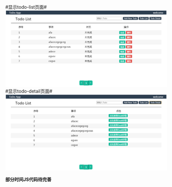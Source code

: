 #显示todo-list页面#
![image](https://github.com/xingZM-p/todos_app/blob/master/todo_app01.PNG)
#显示todo-detail页面#
![image](https://github.com/xingZM-p/todos_app/blob/master/todo_app02.PNG)

**部分时间JS代码待完善**
